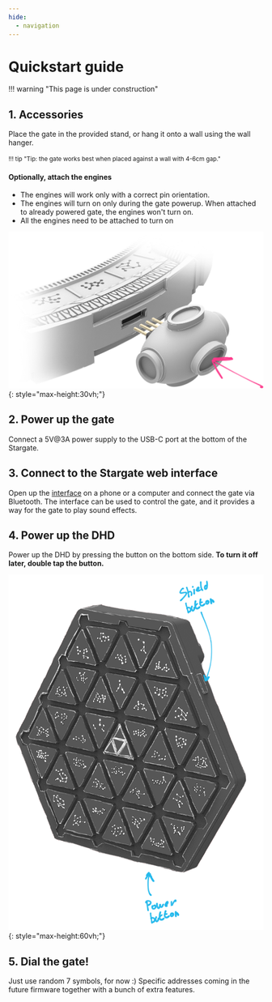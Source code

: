 ```yaml
---
hide:
  - navigation
---
```


# Quickstart guide

!!! warning "This page is under construction"

## 1. Accessories

Place the gate in the provided stand, or hang it onto a wall using the wall hanger.

<small>
!!! tip "Tip: the gate works best when placed against a wall with 4-6cm gap."
</small>

#### Optionally, attach the engines
- The engines will work only with a correct pin orientation. 
- The engines will turn on only during the gate powerup. When attached to already powered gate, the engines won't turn on.
- All the engines need to be attached to turn on

![](images/engine-install.png){: style="max-height:30vh;"}

## 2. Power up the gate

Connect a 5V@3A power supply to the USB-C port at the bottom of the Stargate. 

## 3. Connect to the Stargate web interface

Open up the [interface](https://forgemark.github.io/SGA-Client/) on a phone or a computer and connect the gate via Bluetooth. The interface can be used to control the gate, and it provides a way for the gate to play sound effects.

## 4. Power up the DHD

Power up the DHD by pressing the button on the bottom side. **To turn it off later, double tap the button.**

![](images/dhd-labeled.png){: style="max-height:60vh;"}

## 5. Dial the gate!

Just use random 7 symbols, for now :) Specific addresses coming in the future firmware together with a bunch of extra features.